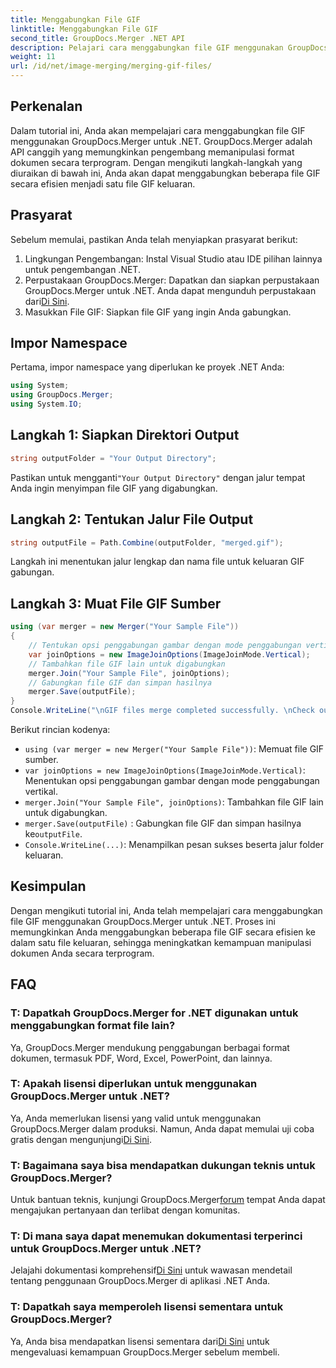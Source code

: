 ```yaml
---
title: Menggabungkan File GIF
linktitle: Menggabungkan File GIF
second_title: GroupDocs.Merger .NET API
description: Pelajari cara menggabungkan file GIF menggunakan GroupDocs.Merger untuk .NET. Gabungkan beberapa GIF secara terprogram dengan petunjuk langkah demi langkah.
weight: 11
url: /id/net/image-merging/merging-gif-files/
---
```

## Perkenalan
Dalam tutorial ini, Anda akan mempelajari cara menggabungkan file GIF menggunakan GroupDocs.Merger untuk .NET. GroupDocs.Merger adalah API canggih yang memungkinkan pengembang memanipulasi format dokumen secara terprogram. Dengan mengikuti langkah-langkah yang diuraikan di bawah ini, Anda akan dapat menggabungkan beberapa file GIF secara efisien menjadi satu file GIF keluaran.
## Prasyarat
Sebelum memulai, pastikan Anda telah menyiapkan prasyarat berikut:
1. Lingkungan Pengembangan: Instal Visual Studio atau IDE pilihan lainnya untuk pengembangan .NET.
2.  Perpustakaan GroupDocs.Merger: Dapatkan dan siapkan perpustakaan GroupDocs.Merger untuk .NET. Anda dapat mengunduh perpustakaan dari[Di Sini](https://releases.groupdocs.com/merger/net/).
3. Masukkan File GIF: Siapkan file GIF yang ingin Anda gabungkan.

## Impor Namespace
Pertama, impor namespace yang diperlukan ke proyek .NET Anda:
```csharp
using System; 
using GroupDocs.Merger;
using System.IO;
```
## Langkah 1: Siapkan Direktori Output
```csharp
string outputFolder = "Your Output Directory";
```
 Pastikan untuk mengganti`"Your Output Directory"` dengan jalur tempat Anda ingin menyimpan file GIF yang digabungkan.
## Langkah 2: Tentukan Jalur File Output
```csharp
string outputFile = Path.Combine(outputFolder, "merged.gif");
```
Langkah ini menentukan jalur lengkap dan nama file untuk keluaran GIF gabungan.
## Langkah 3: Muat File GIF Sumber
```csharp
using (var merger = new Merger("Your Sample File"))
{
    // Tentukan opsi penggabungan gambar dengan mode penggabungan vertikal
    var joinOptions = new ImageJoinOptions(ImageJoinMode.Vertical);
    // Tambahkan file GIF lain untuk digabungkan
    merger.Join("Your Sample File", joinOptions);
    // Gabungkan file GIF dan simpan hasilnya
    merger.Save(outputFile);
}
Console.WriteLine("\nGIF files merge completed successfully. \nCheck output in {0}", outputFolder);
```
Berikut rincian kodenya:
- `using (var merger = new Merger("Your Sample File"))`: Memuat file GIF sumber.
- `var joinOptions = new ImageJoinOptions(ImageJoinMode.Vertical)`: Menentukan opsi penggabungan gambar dengan mode penggabungan vertikal.
- `merger.Join("Your Sample File", joinOptions)`: Tambahkan file GIF lain untuk digabungkan.
- `merger.Save(outputFile)` : Gabungkan file GIF dan simpan hasilnya ke`outputFile`.
- `Console.WriteLine(...)`: Menampilkan pesan sukses beserta jalur folder keluaran.

## Kesimpulan
Dengan mengikuti tutorial ini, Anda telah mempelajari cara menggabungkan file GIF menggunakan GroupDocs.Merger untuk .NET. Proses ini memungkinkan Anda menggabungkan beberapa file GIF secara efisien ke dalam satu file keluaran, sehingga meningkatkan kemampuan manipulasi dokumen Anda secara terprogram.

## FAQ
### T: Dapatkah GroupDocs.Merger for .NET digunakan untuk menggabungkan format file lain?
Ya, GroupDocs.Merger mendukung penggabungan berbagai format dokumen, termasuk PDF, Word, Excel, PowerPoint, dan lainnya.
### T: Apakah lisensi diperlukan untuk menggunakan GroupDocs.Merger untuk .NET?
 Ya, Anda memerlukan lisensi yang valid untuk menggunakan GroupDocs.Merger dalam produksi. Namun, Anda dapat memulai uji coba gratis dengan mengunjungi[Di Sini](https://releases.groupdocs.com/).
### T: Bagaimana saya bisa mendapatkan dukungan teknis untuk GroupDocs.Merger?
 Untuk bantuan teknis, kunjungi GroupDocs.Merger[forum](https://forum.groupdocs.com/c/merger/32) tempat Anda dapat mengajukan pertanyaan dan terlibat dengan komunitas.
### T: Di mana saya dapat menemukan dokumentasi terperinci untuk GroupDocs.Merger untuk .NET?
 Jelajahi dokumentasi komprehensif[Di Sini](https://tutorials.groupdocs.com/merger/net/) untuk wawasan mendetail tentang penggunaan GroupDocs.Merger di aplikasi .NET Anda.
### T: Dapatkah saya memperoleh lisensi sementara untuk GroupDocs.Merger?
 Ya, Anda bisa mendapatkan lisensi sementara dari[Di Sini](https://purchase.groupdocs.com/temporary-license/) untuk mengevaluasi kemampuan GroupDocs.Merger sebelum membeli.